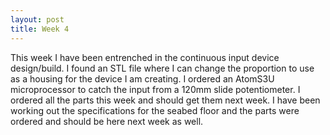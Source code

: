 ```yaml
---
layout: post
title: Week 4
---
```


This week I have been entrenched in the continuous input device design/build. I found an STL file where I can change the proportion to use as a housing for the device I am creating. I ordered an AtomS3U microprocessor to catch the input from a 120mm slide potentiometer. I ordered all the parts this week and should get them next week. I have been working out the specifications for the seabed floor and the parts were ordered and should be here next week as well.
